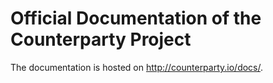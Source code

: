 # Official Documentation of the Counterparty Project

The documentation is hosted on http://counterparty.io/docs/. 
